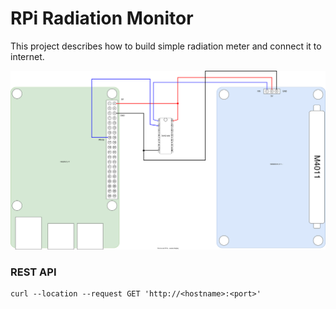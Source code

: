 # RPi Radiation Monitor
This project describes how to build simple radiation meter and connect it to internet.

![schema](docs/rpi-radiation-monitor.drawio.svg)

### REST API
```
curl --location --request GET 'http://<hostname>:<port>'
``` 
